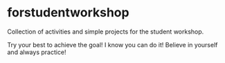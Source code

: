 # forstudentworkshop
Collection of activities and simple projects for the student workshop.

Try your best to achieve the goal! I know you can do it! Believe in yourself and always practice! 

